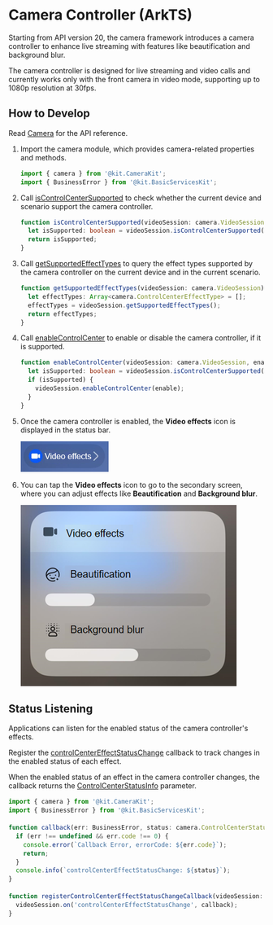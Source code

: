 # Camera Controller (ArkTS)
<!--Kit: Camera Kit-->
<!--Subsystem: Multimedia-->
<!--Owner: @qano-->
<!--Designer: @leo_ysl-->
<!--Tester: @xchaosioda-->
<!--Adviser: @w_Machine_cc-->

Starting from API version 20, the camera framework introduces a camera controller to enhance live streaming with features like beautification and background blur.

The camera controller is designed for live streaming and video calls and currently works only with the front camera in video mode, supporting up to 1080p resolution at 30fps.

## How to Develop

Read [Camera](../../reference/apis-camera-kit/arkts-apis-camera.md) for the API reference.

1. Import the camera module, which provides camera-related properties and methods.

    ```ts
    import { camera } from '@kit.CameraKit';
    import { BusinessError } from '@kit.BasicServicesKit';
    ```

2. Call [isControlCenterSupported](../../reference/apis-camera-kit/arkts-apis-camera-ControlCenterQuery.md#iscontrolcentersupported20) to check whether the current device and scenario support the camera controller.

    ```ts
    function isControlCenterSupported(videoSession: camera.VideoSession): boolean {
      let isSupported: boolean = videoSession.isControlCenterSupported();
      return isSupported;
    }
    ```

3. Call [getSupportedEffectTypes](../../reference/apis-camera-kit/arkts-apis-camera-ControlCenterQuery.md#getsupportedeffecttypes20) to query the effect types supported by the camera controller on the current device and in the current scenario.

    ```ts
    function getSupportedEffectTypes(videoSession: camera.VideoSession): Array<camera.ControlCenterEffectType> {
      let effectTypes: Array<camera.ControlCenterEffectType> = [];
      effectTypes = videoSession.getSupportedEffectTypes();
      return effectTypes;
    }
    ```

4. Call [enableControlCenter](../../reference/apis-camera-kit/arkts-apis-camera-ControlCenter.md#enablecontrolcenter20) to enable or disable the camera controller, if it is supported.

    ```ts
    function enableControlCenter(videoSession: camera.VideoSession, enable: boolean): void {
      let isSupported: boolean = videoSession.isControlCenterSupported();
      if (isSupported) {
        videoSession.enableControlCenter(enable);
      }
    }
    ```

5. Once the camera controller is enabled, the **Video effects** icon is displayed in the status bar.

    ![camera-control-center-status](figures/camera-control-center-status.png)

6. You can tap the **Video effects** icon to go to the secondary screen, where you can adjust effects like **Beautification** and **Background blur**.

    ![camera-control-center](figures/camera-control-center.png)


## Status Listening

Applications can listen for the enabled status of the camera controller's effects.

Register the [controlCenterEffectStatusChange](../../reference/apis-camera-kit/arkts-apis-camera-VideoSession.md#oncontrolcentereffectstatuschange20) callback to track changes in the enabled status of each effect.

When the enabled status of an effect in the camera controller changes, the callback returns the [ControlCenterStatusInfo](../../reference/apis-camera-kit/arkts-apis-camera-i.md#controlcenterstatusinfo20) parameter.

```ts
import { camera } from '@kit.CameraKit';
import { BusinessError } from '@kit.BasicServicesKit';

function callback(err: BusinessError, status: camera.ControlCenterStatusInfo): void {
  if (err !== undefined && err.code !== 0) {
    console.error(`Callback Error, errorCode: ${err.code}`);
    return;
  }
  console.info(`controlCenterEffectStatusChange: ${status}`);
}

function registerControlCenterEffectStatusChangeCallback(videoSession: camera.VideoSession): void {
  videoSession.on('controlCenterEffectStatusChange', callback);
}
```

